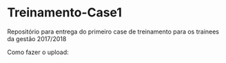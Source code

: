 # Treinamento-Case1
Repositório para entrega do primeiro case de treinamento para os trainees da gestão 2017/2018

Como fazer o upload: